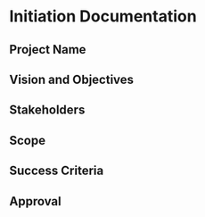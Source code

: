 # Initiation Documentation

## Project Name

## Vision and Objectives

## Stakeholders

## Scope

## Success Criteria

## Approval